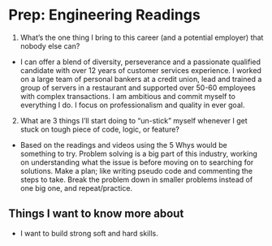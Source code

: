 # Prep: Engineering Readings

1. What’s the one thing I bring to this career (and a potential employer) that nobody else can?

- I can offer a blend of diversity, perseverance and a passionate qualified candidate with over 12 years of customer services experience. I worked on a large team of personal bankers at a credit union, lead and trained a group of servers in a restaurant and supported over 50-60 employees with complex transactions. I am ambitious and commit myself to everything I do. I focus on professionalism and quality in ever goal.

2. What are 3 things I’ll start doing to “un-stick” myself whenever I get stuck on tough piece of code, logic, or feature?

- Based on the readings and videos using the 5 Whys would be something to try. Problem solving is a big part of this industry, working on understanding what the issue is before moving on to searching for solutions. Make a plan; like writing pseudo code and commenting the steps to take. Break the problem down in smaller problems instead of one big one, and repeat/practice.

## Things I want to know more about

- I want to build strong soft and hard skills.
